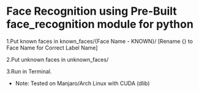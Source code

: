 # Face Recognition using Pre-Built face_recognition module for python

1.Put known faces in known_faces/{Face Name - KNOWN}/
  [Rename {} to Face Name for Correct Label Name]
  
2.Put unknown faces in unknown_faces/

3.Run <python fRecognition.py> in Terminal.


- Note: Tested on Manjaro/Arch Linux with CUDA (dlib)
